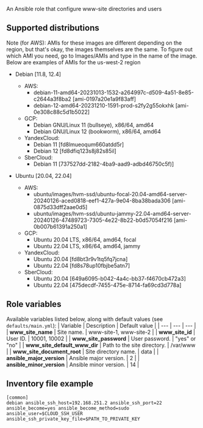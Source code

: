 An Ansible role that configure www-site directories and users

## Supported distributions

Note (for AWS): AMIs for these images are different depending on the region, but that's okay, the images themselves are the same. To figure out which AMI you need, go to Images/AMIs and type in the name of the image. Below are examples of AMIs for the us-west-2 region

* Debian [11.8, 12.4]
  * AWS:
    - debian-11-amd64-20231013-1532-a264997c-d509-4a51-8e85-c2644a3f8ba2 [ami-0197a20e1a9f83aff]
    - debian-12-amd64-20231210-1591-prod-s2fy2g55okxhk [ami-0e308c88c5d1b5022]
  * GCP:
    - Debian GNU/Linux 11 (bullseye), x86/64, amd64
    - Debian GNU/Linux 12 (bookworm), x86/64, amd64
  * YandexCloud:
    - Debian 11 [fd8lmueoqum660atdd5r]
    - Debian 12 [fd8dfiq123s8j82s85il]
  * SberCloud:
    - Debian 11 [737527dd-2182-4ba9-aad9-adbd46750c5f)]

* Ubuntu [20.04, 22.04]
  * AWS:
    - ubuntu/images/hvm-ssd/ubuntu-focal-20.04-amd64-server-20240126-aced0818-eef1-427a-9e04-8ba38bada306 [ami-0875d33dff2aae0d5]
    - ubuntu/images/hvm-ssd/ubuntu-jammy-22.04-amd64-server-20240126-47489723-7305-4e22-8b22-b0d57054f216 [ami-0b007b61391a250a1]
  * GCP:
    - Ubuntu 20.04 LTS, x86/64, amd64, focal
    - Ubuntu 22.04 LTS, x86/64, amd64, jammy
  * YandexCloud:
    - Ubuntu 20.04 [fd8bt3r9v1tq5fq7jcna]
    - Ubuntu 22.04 [fd8s78up10fbjbe5atn7]
  * SberCloud:
    - Ubuntu 20.04 [649a6095-b042-4a4c-bb37-f4670cb472a3]
    - Ubuntu 22.04 [475decdf-7455-475e-8714-fa69cd3d778a]

## Role variables

Available variables listed below, along with default values (see `defaults/main.yml`):
| Variable | Description | Default value |
| ---      | ---      | ---      |
| **www_site_name** | Site name. | www-site-1, www-site-2 |
| **www_site_id** | User ID. | 10001, 10002 |
| **www_site_password** | User password. | "yes" or "no" |
| **www_site_default_www_dir** | Path to the site directory. | /var/www |
| **www_site_document_root** | Site directory name.  | data |
| **ansible_major_version** | Ansible major version. | 2 |
| **ansible_minor_version** | Ansible minor version. | 14 |

## Inventory file example

```
[common]
debian ansible_ssh_host=192.168.251.2 ansible_ssh_port=22 ansible_become=yes ansible_become_method=sudo ansible_user=$CLOUD_SSH_USER ansible_ssh_private_key_file=$PATH_TO_PRIVATE_KEY
```
